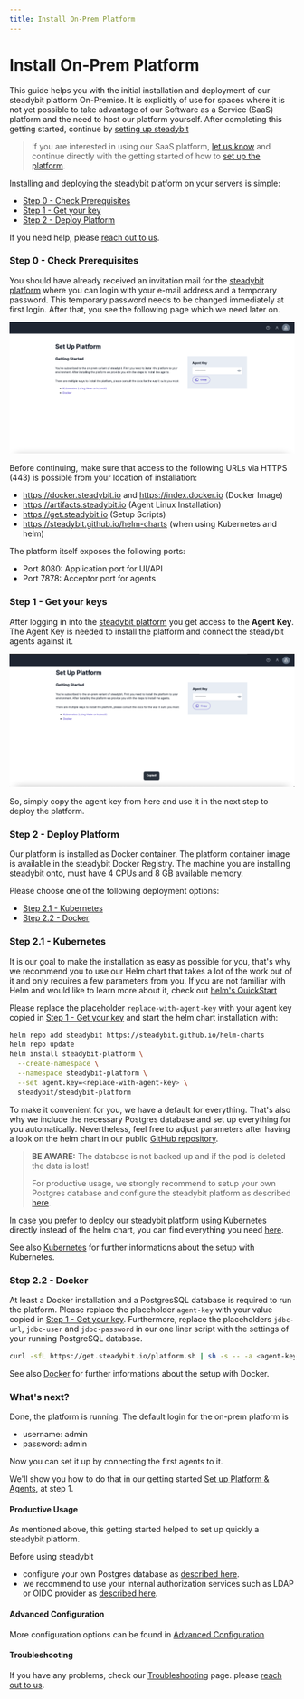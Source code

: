 ```yaml
---
title: Install On-Prem Platform
---
```


# Install On-Prem Platform

This guide helps you with the initial installation and deployment of our steadybit platform On-Premise. It is explicitly of use for spaces where it is not yet possible to take advantage of our Software as a Service (SaaS) platform and the need to host our platform yourself. After completing this getting started, continue by [setting up steadybit](../install-agents/)

> If you are interested in using our SaaS platform, [let us know](https://www.steadybit.com/request-demo) and continue directly with the getting started of how to [set up the platform](../../quick-start/set-up-agents.md).

Installing and deploying the steadybit platform on your servers is simple:

* [Step 0 - Check Prerequisites](./#step-0---check-prerequisites)
* [Step 1 - Get your key](./#step-1---get-your-keys)
* [Step 2 - Deploy Platform](./#step-2---deploy-platform)

If you need help, please [reach out to us](https://www.steadybit.com/contact).

### Step 0 - Check Prerequisites

You should have already received an invitation mail for the [steadybit platform](https://platform.steadybit.io/) where you can login with your e-mail address and a temporary password. This temporary password needs to be changed immediately at first login. After that, you see the following page which we need later on.

![Get your keys](step0-onprem.png)

Before continuing, make sure that access to the following URLs via HTTPS (443) is possible from your location of installation:

* https://docker.steadybit.io and https://index.docker.io (Docker Image)
* https://artifacts.steadybit.io (Agent Linux Installation)
* https://get.steadybit.io (Setup Scripts)
* https://steadybit.github.io/helm-charts (when using Kubernetes and helm)

The platform itself exposes the following ports:

* Port 8080: Application port for UI/API
* Port 7878: Acceptor port for agents

### Step 1 - Get your keys

After logging in into the [steadybit platform](https://platform.steadybit.io/) you get access to the **Agent Key**. The Agent Key is needed to install the platform and connect the steadybit agents against it.

![Get your keys](step1-get-your-keys.png)

So, simply copy the agent key from here and use it in the next step to deploy the platform.

### Step 2 - Deploy Platform

Our platform is installed as Docker container. The platform container image is available in the steadybit Docker Registry. The machine you are installing steadybit onto, must have 4 CPUs and 8 GB available memory.

Please choose one of the following deployment options:

* [Step 2.1 - Kubernetes](./#step2.1-kubernetes)
* [Step 2.2 - Docker](./#step2.1-docker)

### Step 2.1 - Kubernetes

It is our goal to make the installation as easy as possible for you, that's why we recommend you to use our Helm chart that takes a lot of the work out of it and only requires a few parameters from you. If you are not familiar with Helm and would like to learn more about it, check out [helm's QuickStart](https://helm.sh/docs/intro/quickstart/)

Please replace the placeholder `replace-with-agent-key` with your agent key copied in [Step 1 - Get your key](./#step-1---getyourkey) and start the helm chart installation with:

```bash
helm repo add steadybit https://steadybit.github.io/helm-charts
helm repo update
helm install steadybit-platform \
  --create-namespace \
  --namespace steadybit-platform \
  --set agent.key=<replace-with-agent-key> \
  steadybit/steadybit-platform
```

To make it convenient for you, we have a default for everything. That's also why we include the necessary Postgres database and set up everything for you automatically. Nevertheless, feel free to adjust parameters after having a look on the helm chart in our public [GitHub repository](https://github.com/steadybit/helm-charts/tree/master/charts/steadybit-platform).

> **BE AWARE:** The database is not backed up and if the pod is deleted the data is lost!
>
> For productive usage, we strongly recommend to setup your own Postgres database and configure the steadybit platform as described [here](advanced-configuration.md).

In case you prefer to deploy our steadybit platform using Kubernetes directly instead of the helm chart, you can find everything you need [here](k8s.md#installation-using-kubectl).

See also [Kubernetes](k8s.md) for further informations about the setup with Kubernetes.

### Step 2.2 - Docker

At least a Docker installation and a PostgresSQL database is required to run the platform. Please replace the placeholder `agent-key` with your value copied in [Step 1 - Get your key](./#step-1---get-your-keys). Furthermore, replace the placeholders `jdbc-url`, `jdbc-user` and `jdbc-password` in our one liner script with the settings of your running PostgreSQL database.

```bash
curl -sfL https://get.steadybit.io/platform.sh | sh -s -- -a <agent-key> -d <jdbc-url> -e <jdbc-user> -f <jdbc-password>
```

See also [Docker](broken-reference) for further informations about the setup with Docker.

### What's next?

Done, the platform is running. The default login for the on-prem platform is

* username: admin
* password: admin

Now you can set it up by connecting the first agents to it.

We'll show you how to do that in our getting started [Set up Platform & Agents](../../quick-start/set-up-agents.md), at step 1.

#### Productive Usage

As mentioned above, this getting started helped to set up quickly a steadybit platform.

Before using steadybit

* configure your own Postgres database as [described here](advanced-configuration.md).
* we recommend to use your internal authorization services such as LDAP or OIDC provider as [described here](broken-reference).

#### Advanced Configuration

More configuration options can be found in [Advanced Configuration](advanced-configuration.md)

#### Troubleshooting

If you have any problems, check our [Troubleshooting](troubleshooting.md) page. 
please [reach out to us](https://www.steadybit.com/contact).